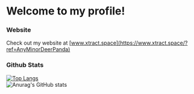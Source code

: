 # Welcome to my profile!
### Website
Check out my website at [www.xtract.space](https://www.xtract.space/?ref=AnyMinorDeerPanda)
### Github Stats
[![Top Langs](https://github-readme-stats.vercel.app/api/top-langs/?username=AnyMinorDeerPanda&show_icons=true&bg_color=45,E16248,A7539E&text_color=FFFFFF&title_color=FFFFFF&icon_color=FFFFFF&)](https://github.com/anuraghazra/github-readme-stats)
<br />
![Anurag's GitHub stats](https://github-readme-stats.vercel.app/api?username=AnyMinorDeerPanda&show_icons=true&bg_color=45,E16248,A7539E&text_color=FFFFFF&title_color=FFFFFF&icon_color=FFFFFF&include_all_commits=true&layout=compact)



